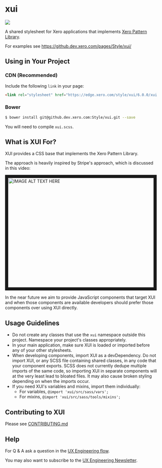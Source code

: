 # xui

<a href="https://teamcity.dev.xero.com/viewType.html?buildTypeId=Xui_Style_Master"><img src="https://teamcity.dev.xero.com/app/rest/builds/buildType:(id:Xui_Style_Master)/statusIcon"></a>

A shared stylesheet for Xero applications that implements [Xero Pattern Library](https://xero.invisionapp.com/boards/DN2P9HFAUVQP).

For examples see https://github.dev.xero.com/pages/Style/xui/

## Using in Your Project

### CDN (Recommended)

Include the following `link` in your page:

```html
<link rel="stylesheet" href="https://edge.xero.com/style/xui/6.0.0/xui.css"/>
```

### Bower

```bash
$ bower install git@github.dev.xero.com:Style/xui.git --save
```

You will need to compile `xui.scss`.

## What is XUI For?

XUI provides a CSS base that implements the Xero Pattern Library.

The approach is heavily inspired by Stripe's approach, which is discussed in this video:

<a href="http://www.youtube.com/watch?feature=player_embedded&v=NHpSmJrEvRQ
" target="_blank"><img src="http://img.youtube.com/vi/NHpSmJrEvRQ/0.jpg"
alt="IMAGE ALT TEXT HERE" width="480" height="360" border="10"></a>

In the near future we aim to provide JavaScript components that target XUI and when those components are available developers should prefer those components over using XUI directly.

## Usage Guidelines

* Do not create any classes that use the `xui` namespace outside this project. Namespace your project's classes appropriately.
* In your main application, make sure XUI is loaded or imported before any of your other stylesheets.
* When developing components, import XUI as a devDependency. Do not import XUI, or any SCSS file containing shared classes, in any code that your component exports. SCSS does not currently dedupe multiple imports of the same code, so importing XUI in separate components will at the very least lead to bloated files. It may also cause broken styling depending on when the imports occur.
* If you need XUI's variables and mixins, import them individually:
  * For variables, `@import 'xui/src/sass/vars';`
  * For mixins, `@import 'xui/src/sass/tools/mixins';`

## Contributing to XUI

Please see [CONTRIBUTING.md](./CONTRIBUTING.md)

## Help

For Q & A ask a question in the [UX Engineering flow](https://www.flowdock.com/app/xero/ux-engineering).

You may also want to subscribe to the [UX Engineering Newsletter](http://xero.us11.list-manage1.com/subscribe?u=b6eb05e31e28aab10df3721c6&id=5c27a93854).
